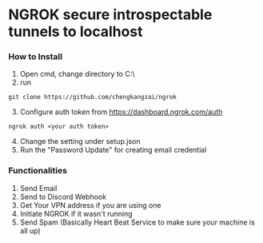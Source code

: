 # NGROK secure introspectable tunnels to localhost

### How to Install
  1. Open cmd, change directory to C:\ 
  2. run 
  ````
  git clone https://github.com/chengkangzai/ngrok
  ````
  3. Configure auth token from https://dashboard.ngrok.com/auth
  ```
  ngrok auth <your auth token>
  ```
  4. Change the setting under setup.json 
  5. Run the "Password Update" for creating email credential 

### Functionalities 
  1. Send Email 
  2. Send to Discord Webhook
  3. Get Your VPN address if you are using one
  4. Initiate NGROK if it wasn't running
  5. Send Spam (Basically Heart Beat Service to make sure your machine is all up)